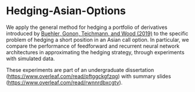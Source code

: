 # Hedging-Asian-Options 

We apply the general method for hedging a portfolio of derivatives introduced by [Buehler, Gonon, Teichmann, and Wood (2019)](https://arxiv.org/abs/1802.03042) to the specific problem of hedging a short position in an Asian call option. In particular, we compare the performance of feedforward and recurrent neural network architectures in approximating the hedging strategy, through experiments with simulated data.

These experiments are part of an undergraduate dissertation (https://www.overleaf.com/read/pftggckgfzqg) with summary slides (https://www.overleaf.com/read/rwnnrdbxcgtv).
